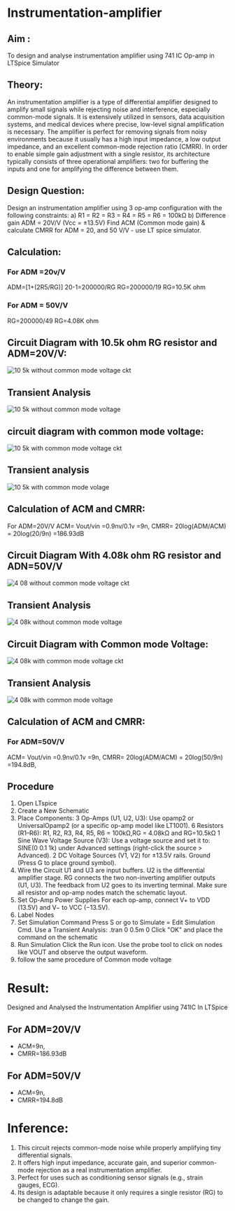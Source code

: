 # Instrumentation-amplifier
## Aim : 
To design and analyse instrumentation amplifier using 741 IC Op-amp in LTSpice Simulator 
## Theory:
An instrumentation amplifier is a type of differential amplifier designed to amplify small signals while rejecting noise and interference, especially common-mode signals. It is extensively utilized in sensors, data acquisition systems, and medical devices where precise, low-level signal amplification is necessary. The amplifier is perfect for removing signals from noisy environments because it usually has a high input impedance, a low output impedance, and an excellent common-mode rejection ratio (CMRR). In order to enable simple gain adjustment with a single resistor, its architecture typically consists of three operational amplifiers: two for buffering the inputs and one for amplifying the difference between them.
## Design Question: 
Design an instrumentation amplifier using 3 op-amp configuration with the following constraints:
a) R1 = R2 = R3 = R4 = R5 = R6 = 100kΩ
b) Difference gain ADM = 20V/V
(Vcc = ±13.5V)
Find ACM (Common mode gain) & calculate CMRR for ADM = 20, and 50 V/V - use LT spice simulator.
## Calculation:
### For ADM =20v/V
ADM=[1+(2R5/RG)]
20-1=200000/RG
RG=200000/19
RG=10.5K ohm
### For ADM = 50V/V
RG=200000/49
RG=4.08K ohm
## Circuit Diagram with 10.5k ohm RG resistor and ADM=20V/V:
![10 5k without common mode voltage ckt](https://github.com/user-attachments/assets/5b1dfe26-8454-4617-adaf-bb08c67df4d2)
## Transient Analysis 
![10 5k without common mode voltage](https://github.com/user-attachments/assets/5d479557-131c-46e7-8e61-31c3ad03519d)
## circuit diagram with common mode voltage:
![10 5k with common mode voltage ckt](https://github.com/user-attachments/assets/b0304a65-c3cb-49dc-8681-805e81fbe18a)
## Transient analysis 
![10 5k with common mode volage](https://github.com/user-attachments/assets/68e71272-cc72-4faf-a41f-ac30498fe56e)
## Calculation of ACM and CMRR:
For ADM=20V/V
ACM= Vout/vin
   =0.9nv/0.1v
   =9n,
CMRR= 20log(ADM/ACM)
    = 20log(20/9n)
    =186.93dB
## Circuit Diagram With 4.08k ohm RG resistor and ADN=50V/V
![4 08 without common mode voltage ckt](https://github.com/user-attachments/assets/928ecad0-3071-4636-a18e-5a9bbdf27934)
## Transient Analysis 
![4 08k without common mode voltage](https://github.com/user-attachments/assets/6124be6d-2d1b-479e-b60f-4a8255cf49cf)
## Circuit Diagram with Common mode Voltage:
![4 08k with common mode voltage ckt](https://github.com/user-attachments/assets/76d7a075-3c03-4b38-960b-6d73224d5366)
## Transient Analysis
![4 08k with common mode voltage](https://github.com/user-attachments/assets/669e501a-7ae2-4cd2-ab5c-f7e56a5f4686)
## Calculation of ACM and CMRR:
### For ADM=50V/V
ACM= Vout/vin
=0.9nv/0.1v
=9n,
CMRR= 20log(ADM/ACM)
= 20log(50/9n)
=194.8dB,
## Procedure
1. Open LTspice
2. Create a New Schematic
3. Place Components: 3 Op-Amps (U1, U2, U3): Use opamp2 or UniversalOpamp2 (or a specific op-amp model like LT1001). 6 Resistors (R1–R6): R1, R2, R3, R4, R5, R6 = 100kΩ,RG = 4.08kΩ and RG=10.5kΩ
   1 Sine Wave Voltage Source (V3):
   Use a voltage source and set it to: SINE(0 0.1 1k) under Advanced settings (right-click the source > Advanced).
   2 DC Voltage Sources (V1, V2) for ±13.5V rails.
   Ground (Press G to place ground symbol).
4. Wire the Circuit
   U1 and U3 are input buffers.
   U2 is the differential amplifier stage.
   RG connects the two non-inverting amplifier outputs (U1, U3).
   The feedback from U2 goes to its inverting terminal.
   Make sure all resistor and op-amp nodes match the schematic layout.
5. Set Op-Amp Power Supplies
   For each op-amp, connect V+ to VDD (13.5V) and V− to VCC (−13.5V).
6. Label Nodes
7. Set Simulation Command
    Press S or go to Simulate = Edit Simulation Cmd.
    Use a Transient Analysis:
   .tran 0 0.5m 0
    Click "OK" and place the command on the schematic
8. Run Simulation
   Click the Run icon.
    Use the probe tool to click on nodes like VOUT and observe the output waveform.
9. follow the same procedure of Common mode voltage
# Result: 
Designed and Analysed the Instrumentation Amplifier using 741IC In LTSpice
## For ADM=20V/V
* ACM=9n,
* CMRR=186.93dB
## For ADM=50V/V
* ACM=9n,
* CMRR=194.8dB
# Inference:
1. This circuit rejects common-mode noise while properly amplifying tiny differential signals.
2. It offers high input impedance, accurate gain, and superior common-mode rejection as a real instrumentation amplifier.
3. Perfect for uses such as conditioning sensor signals (e.g., strain gauges, ECG).
4. Its design is adaptable because it only requires a single resistor (RG) to be changed to change the gain.
